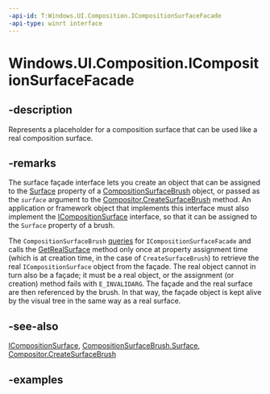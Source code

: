 ```yaml
---
-api-id: T:Windows.UI.Composition.ICompositionSurfaceFacade
-api-type: winrt interface
---
```


# Windows.UI.Composition.ICompositionSurfaceFacade

<!--
public interface ICompositionSurfaceFacade
-->

## -description

Represents a placeholder for a composition surface that can be used like a real composition surface.

## -remarks

The surface façade interface lets you create an object that can be assigned to the [Surface](compositionsurfacebrush_surface.md) property of a [CompositionSurfaceBrush](compositionsurfacebrush.md) object, or passed as the _`surface`_ argument to the [Compositor.CreateSurfaceBrush](compositor_createsurfacebrush_1906450456.md) method. An application or framework object that implements this interface must also implement the [ICompositionSurface](icompositionsurface.md) interface, so that it can be assigned to the `Surface` property of a brush.

The `CompositionSurfaceBrush` [queries](/cpp/atl/queryinterface) for `ICompositionSurfaceFacade` and calls the [GetRealSurface](icompositionsurfacefacade_getrealsurface_234279832.md) method only once at property assignment time (which is at creation time, in the case of `CreateSurfaceBrush`) to retrieve the real `ICompositionSurface` object from the façade. The real object cannot in turn also be a façade; it must be a real object, or the assignment (or creation) method fails with `E_INVALIDARG`. The façade and the real surface are then referenced by the brush. In that way, the façade object is kept alive by the visual tree in the same way as a real surface.

## -see-also

[ICompositionSurface](icompositionsurface.md), [CompositionSurfaceBrush.Surface](compositionsurfacebrush_surface.md), [Compositor.CreateSurfaceBrush](compositor_createsurfacebrush_1906450456.md)


## -examples


